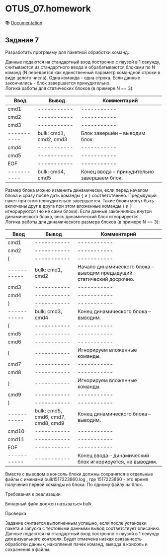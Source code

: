# OTUS_07.homework

:books: [Documentation](https://shurafairy.github.io/OTUS_07.homework/index.html)

## Задание 7

Разработать программу для пакетной обработки команд. 

Данные подаются на стандартный вход построчно с паузой в 1 секунду, считываются из стандартного ввода и обрабатываются блоками по N команд (N передается как единственный параметр командной строки в виде целого числа). Одна команда - одна строка. Если данные закончились - блок завершается принудительно.  
Логика работы для статических блоков (в примере N == 3):
 
| Ввод | Вывод |Комментарий|  
| ----------- | ----------- | ----------- |  
| cmd1 | ----------- | ----------- |  
| cmd2 | ----------- | ----------- |  
| cmd3 | ----------- | ----------- |  
| ----------- | bulk: cmd1, cmd2, cmd3 | Блок завершён – выводим блок. |  
| cmd4 | ----------- | ----------- |  
| cmd5 | ----------- | ----------- |  
| EOF | ----------- | ----------- |  
| ----------- | bulk: cmd4, cmd5 | Конец ввода – принудительно завершаем блок. |  


Размер блока можно изменить динамически, если перед началом блока и сразу после дать команды `{` и `}` соответственно. Предыдущий пакет при этом принудительно завершается. Такие блоки могут быть включены друг в друга при этом вложенные команды `{` и `}` игнорируются (но не сами блоки). Если данные закончились внутри динамического блока, весь динамический блок игнорируется.  
Логика работы для динамического размера блоков (в примере N == 3):  

| Ввод | Вывод |Комментарий|
| ----------- | ----------- | ----------- |   
| cmd1 | ----------- | ----------- |  
| cmd2 | ----------- | ----------- |  
| { | ----------- | ----------- |  
| ----------- | bulk: cmd1, cmd2 |Начало динамического блока – выводим предыдущий статический досрочно.|  
| cmd3 | ----------- | ----------- |  
| cmd4 | ----------- | ----------- |  
| } | ----------- | ----------- |  
| ----------- | bulk: cmd3, cmd4 |Конец динамического блока – выводим.|  
| { | ----------- | ----------- |  
| cmd5 | ----------- | ----------- |  
| cmd6 | ----------- | ----------- |  
| { | ----------- | Игнорируем вложенные команды. |  
| cmd7 | ----------- | ----------- |  
| cmd8 | ----------- | ----------- |  
| } | ----------- | Игнорируем вложенные команды. |  
| cmd9 | ----------- | ----------- |  
| } | ----------- | ----------- |  
| ----------- | bulk: cmd5, cmd6, cmd7, cmd8, cmd9 |Конец динамического блока – выводим.|  
| cmd10 | ----------- | ----------- |  
| cmd11 | ----------- | ----------- |  
| EOF | ----------- | ----------- |  
| ----------- | ----------- |Конец ввода – динамический блок игнорируется, не выводим.|  

Вместе с выводом в консоль блоки должны сохранятся в отдельные файлы с именами bulk1517223860.log , где 1517223860 - это время получения первой команды из блока. По одному файлу на блок. 

Требования к реализации

Бинарный файл должен называться bulk.

Проверка

Задание считается выполненным успешно, если после установки пакета и запуска с тестовыми данными вывод соответствует описанию. 
Данные подаются на стандартный вход построчно с паузой в 1 секунду для визуального контроля.
Будет отмечена низкая связанность обработки данных, накопления пачек команд, вывода в консоль и сохранения в файлы.
